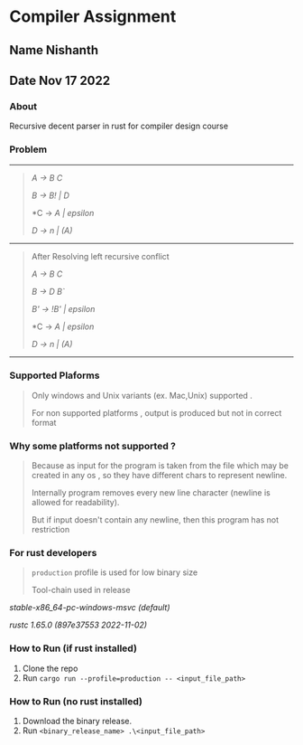 # Compiler Assignment 

## **Name** Nishanth 
## **Date** Nov 17 2022

### About 
Recursive decent parser in rust for compiler design course

### Problem
-----
> *A  -> B C*
> 
> *B  -> B! | D*
> 
> *C  -> *A | epsilon*
> 
> *D  -> n  | (A)*
----
> After Resolving left recursive conflict 
> 
> *A  -> B C*
> 
> *B  -> D B`*
> 
> 
> *B' -> !B' | epsilon*
> 
> *C  -> *A | epsilon*
> 
> *D  -> n  | (A)*
----

### Supported Plaforms
> Only windows and Unix variants (ex. Mac,Unix) supported .
>
> For non supported platforms , output is produced but not in correct format 

### Why some platforms not supported ?
> Because as input for the program is taken from the file which may be created in any os , so they have different chars to represent newline.
>
> Internally program removes every new line character (newline is allowed for readability).
>
> But if input doesn't contain any newline, then this program has not restriction

### For rust developers
> `production` profile is used for low  binary size
>
> Tool-chain used in release 

*stable-x86_64-pc-windows-msvc (default)*

*rustc 1.65.0 (897e37553 2022-11-02)*

### How to Run (if rust installed)
1. Clone the repo
2. Run `cargo run --profile=production -- <input_file_path>`

### How to Run (no rust installed)
1. Download the binary release.
2. Run `<binary_release_name> .\<input_file_path>`

